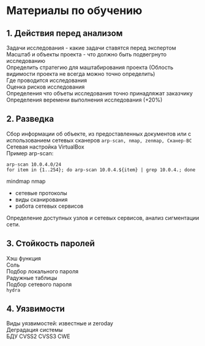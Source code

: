 # Материалы по обучению

## 1. Действия перед анализом
Задачи исследования - какие задачи ставятся перед экспертом  
Масштаб и объекты проекта - что должно быть подвегрнуто исследованию  
Определить стратегию для маштабирования проекта (Облость видимости проекта не всегда можно точно определить)  
Где проводится исследования  
Оценка рисков исследования  
Определения что объеты исследования точно принадляжат заказчику  
Определения веремени выполнения исследования (+20%)  

## 2. Разведка
Сбор информации об объекте, из предоставленных документов или с использованием сетевых сканеров ```arp-scan, nmap, zenmap, Сканер-ВС```  
Сетевая настройка VirtualBox  
Пример arp-scan:  
```
arp-scan 10.0.4.0/24
for item in {1..254}; do arp-scan 10.0.4.${item} | grep 10.0.4.; done
```
mindmap nmap
- сетевые протоколы
- виды сканирования
- работа сетевых сервисов

Определение доступных узлов и сетевых сервисов, анализ сигментации сети.  

## 3. Стойкость паролей
Хэш функция  
Соль  
Подбор локального пароля  
Радужные таблицы  
Подбор сетевого пароля  
```hydra```

## 4. Уязвимости
Виды уязвимостей: известные и zeroday  
Деградация системы  
БДУ
CVSS2
CVSS3
CWE
